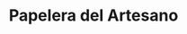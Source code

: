 ---
title: "Papelera del Artesano"
url: /ciudad-autonoma-de-buenos-aires/papelera-del-artesano/
shop: material de oficina
---